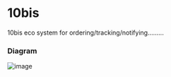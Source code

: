 # 10bis
10bis eco system for ordering/tracking/notifying.........

### Diagram
![image](https://user-images.githubusercontent.com/12120325/69583617-fb84d200-0fe3-11ea-87b4-ce102277f5dd.png)
